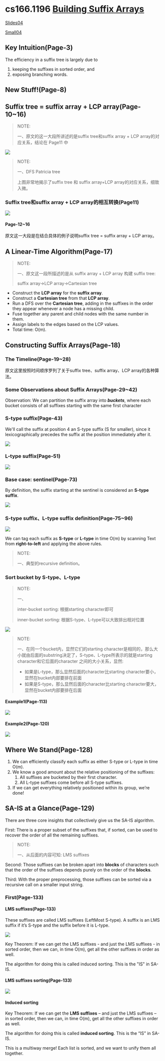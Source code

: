 # cs166.1196 [Building Suffix Arrays](https://web.stanford.edu/class/archive/cs/cs166/cs166.1196/lectures/04/Small04.pdf) 

[Slides04](https://web.stanford.edu/class/archive/cs/cs166/cs166.1196/lectures/04/Slides04.pdf)

[Small04](https://web.stanford.edu/class/archive/cs/cs166/cs166.1196/lectures/04/Small04.pdf)



## Key Intuition(Page-3)

The efficiency in a suffix tree is largely due to 

1. keeping the suffixes in sorted order, and 
2. exposing branching words.

## New Stuff!(Page-8)

## Suffix tree = suffix array + LCP array(Page-10~16)

> NOTE:
>
> 一、原文的这一大段所讲述的是suffix tree和suffix array + LCP array的对应关系，结论在 Page11 中



![](./DFS-Patricia-tree.png)

> NOTE:
>
> 一、DFS Patricia tree
>
> 上图非常地揭示了suffix tree 和 suffix array+LCP array的对应关系，细致入微。

### Suffix tree和suffix array + LCP array的相互转换(Page11)

![](./suffix-tree=suffix-array+LCP-array.png)

#### Page-12~16

原文这一大段是在结合具体的例子说明suffix tree = suffix array + LCP array。

## A Linear-Time Algorithm(Page-17)

> NOTE:
>
> 一、原文这一段所描述的是从 suffix array + LCP array 构建 suffix tree:
>
> suffix array->LCP array->Cartesian tree

- Construct the **LCP array** for the **suffix array**.
- Construct a **Cartesian tree** from that **LCP array**.
- Run a DFS over the **Cartesian tree**, adding in the suffixes in the order they appear whenever a node has a missing child.
- Fuse together any parent and child nodes with the same number in them.
- Assign labels to the edges based on the LCP values.
- Total time: O(m).



## Constructing Suffix Arrays(Page-18)

### The Timeline(Page-19~28)

原文这里按照时间顺序罗列了关于suffix tree、suffix array、LCP array的各种算法。



### Some Observations about Suffix Arrays(Page-29~42)

Observation: We can partition the suffix array into ***buckets***, where each bucket consists of all suffixes starting with the same first character

### S-type suffix(Page-43)

We'll call the suffix at position 4 an S-type suffix (S for smaller), since it lexicographically precedes the suffix at the position immediately after it.

![](./S-type-suffix-example.png)

### L-type suffix(Page-51)

![](./L-type-suffix-example.png)



### Base case: sentinel(Page-73)

By definition, the suffix starting at the sentinel is considered an **S-type suffix**. 

![](./sentinel-S-type-suffix.png)

### S-type suffix、L-type suffix definition(Page-75~96)

![](./S-type-suffix-L-type-suffix-theorem.png)

We can tag each suffix as **S-type** or **L-type** in time O(m) by scanning Text from **right-to-left** and applying the above rules.

>  NOTE:
>
> 一、典型的recursive definition。



### Sort bucket by S-type、L-type

> NOTE:
>
> 一、
>
> inter-bucket sorting: 根据starting character即可
>
> inner-bucket sorting: 根据S-type、L-type可以大致排出相对位置

![](./inner-bucket-sorting-by-S-type-L-type-theorem.png)



> NOTE:
>
> 一、在同一个bucket内，显然它们的starting character是相同的，那么大小就由后面的substring决定了，S-type、L-type所表示的就是starting character和它后面的character 之间的大小关系，显然:
>
> - 如果是L-type，那么显然后面的character比starting character要小，显然在bucket内部要排在前面
> - 如果是S-type，那么显然后面的character比starting character要大，显然在bucket内部要排在后面

#### Example1(Page-113)

![](./inner-bucket-sorting-by-S-type-L-type-example-1.png)



#### Example2(Page-120)

![](./inner-bucket-sorting-by-S-type-L-type-example-2.png)



## Where We Stand(Page-128)

1. We can efficiently classify each suffix as either S-type or L-type in time O(m).
2. We know a good amount about the relative positioning of the suffixes:
   1. All suffixes are bucketed by their first character.
   2. All L-type suffixes come before all S-type suffixes.
3. If we can get everything relatively positioned within its group, we’re done!



## SA-IS at a Glance(Page-129)

There are three core insights that collectively give us the SA-IS algorithm.

First: There is a proper subset of the suffixes that, if sorted, can be used to recover the order of all the remaining suffixes.

> NOTE:
>
> 一、从后面的内容可知: LMS suffixes

Second: Those suffixes can be broken apart into **blocks** of characters such that the order of the suffixes depends purely on the order of the **blocks**.

Third: With the proper preprocessing, those suffixes can be sorted via a recursive call on a smaller input string.

### First(Page-133)

#### LMS suffixes(Page-133)

These suffixes are called LMS suffixes (LeftMost S-type). A suffix is an LMS suffix if it’s S-type and the suffix before it is L-type.

![](./LMS-suffixes.png)



Key Theorem: If we can get the LMS suffixes - and just the LMS suffixes - in sorted order, then we can, in time O(m), get all the other suffixes in order as well.

The algorithm for doing this is called induced sorting. This is the "IS" in SA-IS.

#### LMS suffixes sorting(Page-133)



![](./K-way-merge-LMS-suffixes-example-1.png)



#### Induced sorting

Key Theorem: If we can get the **LMS suffixes** – and just the LMS suffixes – in sorted order, then we can, in time O(m), get all the other suffixes in order as well.

The algorithm for doing this is called **induced sorting**. This is the “IS” in SA-IS.

This is a multiway merge! Each list is sorted, and we want to unify them all together.